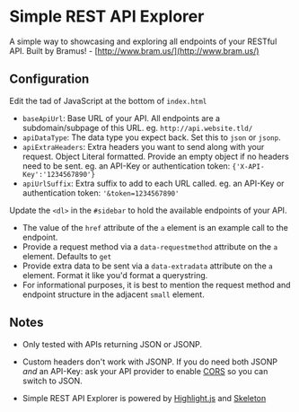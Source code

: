 # Simple REST API Explorer

A simple way to showcasing and exploring all endpoints of your RESTful API.
Built by Bramus! - [http://www.bram.us/](http://www.bram.us/)

## Configuration

Edit the tad of JavaScript at the bottom of `index.html`

* `baseApiUrl`: Base URL of your API. All endpoints are a subdomain/subpage of this URL. eg. `http://api.website.tld/`
* `apiDataType`: The data type you expect back. Set this to `json` or `jsonp`.
* `apiExtraHeaders`: Extra headers you want to send along with your request. Object Literal formatted. Provide an empty object if no headers need to be sent. eg. an API-Key or authentication token: `{'X-API-Key':'1234567890'}`
* `apiUrlSuffix`: Extra suffix to add to each URL called. eg. an API-Key or authentication token: `'&token=1234567890'`

Update the `<dl>` in the `#sidebar` to hold the available endpoints of your API.

* The value of the `href` attribute of the `a` element is an example call to the endpoint.
* Provide a request method via a `data-requestmethod` attribute on the `a` element. Defaults to `get`
* Provide extra data to be sent via a `data-extradata` attribute on the `a` element. Format it like you'd format a querystring.
* For informational purposes, it is best to mention the request method and endpoint structure in the adjacent `small` element.

## Notes

* Only tested with APIs returning JSON or JSONP.
* Custom headers don't work with JSONP. If you do need both JSONP *and* an API-Key: ask your API provider to enable [CORS](http://www.html5rocks.com/en/tutorials/cors/) so you can switch to JSON.

* Simple REST API Explorer is powered by [Highlight.js](http://softwaremaniacs.org/soft/highlight/en/) and [Skeleton](http://www.getskeleton.com/)
